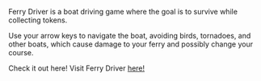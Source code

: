 Ferry Driver is a boat driving game where the goal is to survive while collecting tokens. 

Use your arrow keys to navigate the boat, avoiding birds, tornadoes, and other boats, which cause damage to your ferry and possibly change your course. 

Check it out here!
Visit Ferry Driver [here!](https://rebeccalambert.github.io/Ferry_Driver/)
